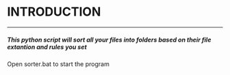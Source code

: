 # INTRODUCTION
------------

##### This python script will sort all your files into folders based on their file extantion and rules you set
Open sorter.bat to start the program
